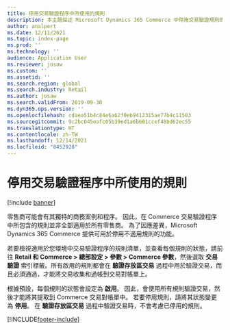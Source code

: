 ```yaml
---
title: 停用交易驗證程序中所使用的規則
description: 本主題描述 Microsoft Dynamics 365 Commerce 中停用交易驗證規則的功能。
author: analpert
ms.date: 12/11/2021
ms.topic: index-page
ms.prod: ''
ms.technology: ''
audience: Application User
ms.reviewer: josaw
ms.custom: ''
ms.assetid: ''
ms.search.region: global
ms.search.industry: Retail
ms.author: josaw
ms.search.validFrom: 2019-09-30
ms.dyn365.ops.version: ''
ms.openlocfilehash: cdaea51b4c84e6a62f0eb9412315ae77b4c11503
ms.sourcegitcommit: 9c2bc045eafc05b39ed1a6b601ccef48bd62ec55
ms.translationtype: HT
ms.contentlocale: zh-TW
ms.lasthandoff: 12/14/2021
ms.locfileid: "8452928"
---
```

# <a name="disable-rules-used-in-the-transaction-validation-process"></a>停用交易驗證程序中所使用的規則

[!include [banner](../includes/banner.md)]

零售商可能會有其獨特的商務案例和程序。 因此，在 Commerce 交易驗證程序中所包含的規則並非全部適用於所有零售商。 為了因應差異，Microsoft Dynamics 365 Commerce 提供可用於停用不適用規則的功能。

若要檢視適用於您環境中交易驗證程序的規則清單，並查看每個規則的狀態，請前往 **Retail 和 Commerce \> 總部設定 \> 參數 \> Commerce 參數**，然後選取 **交易驗證** 索引標籤。所有啟用的規則都會在 **驗證存放區交易** 過程中用於驗證交易，而且必須通過，才能將交易收集和過帳到交易對帳單上。

根據預設，每個規則的狀態會設定為 **啟用**。 因此，會使用所有規則驗證交易，然後才能將其提取到 Commerce 交易對帳單中。 若要停用規則，請將其狀態變更為 **停用**。 在 **驗證存放區交易** 過程中驗證交易時，不會考慮已停用的規則。

[!INCLUDE[footer-include](../includes/footer-banner.md)]
